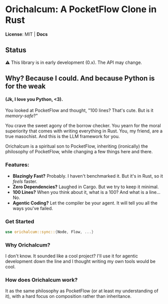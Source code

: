 # Orichalcum: A PocketFlow Clone in Rust

**License**: MIT | **Docs**

## Status

⚠️ This library is in early development (0.x). The API may change.

## Why? Because I could. And because Python is for the weak 
#### (Jk, I love you Python, <3).

You looked at PocketFlow and thought, "100 lines? That's cute. But is it *memory-safe*?"

You crave the sweet agony of the borrow checker. You yearn for the moral superiority that comes with writing everything in Rust. You, my friend, are a true masochist. And this is the LLM framework for you.

Orichalcum is a spiritual son to PocketFlow, inheriting (ironically) the philosophy of PocketFlow, while changing a few things here and there. 


### Features:

*   **Blazingly Fast?** Probably. I haven't benchmarked it. But it's in Rust, so it *feels* faster.
*   **Zero Dependencies?** Laughed in Cargo. But we try to keep it minimal.
*   **100 Lines?** When you think about it, what is a 100? And what is a line... No.
*   **Agentic Coding?** Let the compiler be your agent. It will tell you all the ways you've failed.

### Get Started
```Rust
use orichalcum::sync::{Node, Flow, ...}
```

### Why Orichalcum?
I don't know. It sounded like a cool project?
I'll use it for agentic development down the line and I thought writing my own tools would be cool.

### How does Orichalcum work?
It as the same philosophy as PocketFlow (or at least my understanding of it), 
with a hard focus on composition rather than inheritance. 

